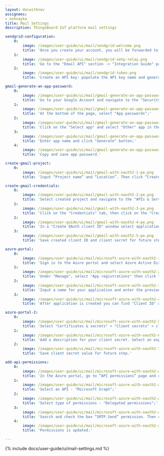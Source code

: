 ```yaml
---
layout: docwithnav
assignees:
- ashvayka
title: Mail Settings
description: ThingsBoard IoT platform mail settings

sendgrid-configuration:
    0:
        image: /images/user-guide/ui/mail/sendgrid-welcome.png
        title: 'Once you create your account, you will be forwarded to the welcome page. Click "Start" button;'
    1:
        image: /images/user-guide/ui/mail/sendgrid-smtp-relay.png
        title: 'Go to the "Email API" section -> "Integration Guide" page and choose a setup method - "SMTP Relay";'
    2:
        image: /images/user-guide/ui/mail/sendgrid-token.png
        title: 'Create an API key: populate the API key name and generate it.'

gmail-generate-an-app-password:
    0:
        image: /images/user-guide/ui/mail/gmail-generate-an-app-password-1.png
        title: 'Go to your Google Account and navigate to the "Security" page. Then select "2-Step Verification" tab;'
    1:
        image: /images/user-guide/ui/mail/gmail-generate-an-app-password-2.png
        title: 'At the bottom of the page, select "App passwords";'
    2:
        image: /images/user-guide/ui/mail/gmail-generate-an-app-password-3.png
        title: 'Click on the "Select app" and select "Other" app in the drop-down menu;'
    3:
        image: /images/user-guide/ui/mail/gmail-generate-an-app-password-4.png
        title: 'Enter app name and click "Generate" button;'
    4:
        image: /images/user-guide/ui/mail/gmail-generate-an-app-password-5.png
        title: 'Copy and save app password.'

create-gmail-project:
    0:
        image: /images/user-guide/ui/mail/gmail-with-oauth2-1-pe.png
        title: 'Input “Project name” and “Location”. Then click “Create”. New project is created.'

create-gmail-credentials:
    0:
        image: /images/user-guide/ui/mail/gmail-with-oauth2-2-pe.png
        title: 'Select created project and navigate to the "APIs & Services" page;'
    1:
        image: /images/user-guide/ui/mail/gmail-with-oauth2-3-pe.png
        title: 'Click on the "Credentials" tab, then click on the "Create Credentials" button and select "OAuth client ID";'
    2:
        image: /images/user-guide/ui/mail/gmail-with-oauth2-4-pe.png
        title: 'In a "Create OAuth client ID" window select application type - "Web application" and input the name of your OAuth2 client. Then, in the "Authorized redirect URIs" section, click the "+ Add URI" button and paste the previously copied "Redirect URI template". Click "Create";'
    3:
        image: /images/user-guide/ui/mail/gmail-with-oauth2-5-pe.png
        title: 'Save created client ID and client secret for future steps.'

azure-portal:
    0:
        image: /images/user-guide/ui/mail/microsoft-azure-with-oauth2-1-pe.png
        title: 'Sign in to the Azure portal and select Azure Active Directory;'
    1:
        image: /images/user-guide/ui/mail/microsoft-azure-with-oauth2-2-pe.png
        title: 'Under "Manage", select "App registrations" then click "New registration";'
    2:
        image: /images/user-guide/ui/mail/microsoft-azure-with-oauth2-3-pe.png
        title: 'Input a name for your application and enter the previously copied "Redirect URI template". Click "Register";'
    3:
        image: /images/user-guide/ui/mail/microsoft-azure-with-oauth2-4-pe.png
        title: 'After application is created you can find "Client ID" and "Directory (tenant) ID" on "Overview" page. Save them for future steps.'

azure-portal-2:
    0:
        image: /images/user-guide/ui/mail/microsoft-azure-with-oauth2-5-pe.png
        title: 'Select "Certificates & secrets" > "Client secrets" > click "New client secret" button;'
    1:
        image: /images/user-guide/ui/mail/microsoft-azure-with-oauth2-6-pe.png
        title: 'Add a description for your client secret. Select an expiration for the secret or specify a custom lifetime. Click "Add";'
    2:
        image: /images/user-guide/ui/mail/microsoft-azure-with-oauth2-7-pe.png
        title: 'Save client secret value for future step.'

add-api-permissions:
    0:
        image: /images/user-guide/ui/mail/microsoft-azure-with-oauth2-api-permissions-1-pe.png
        title: 'In the Azure portal, go to “API permissions” page and click “Add a permission” button;'
    1:
        image: /images/user-guide/ui/mail/microsoft-azure-with-oauth2-api-permissions-2-pe.png
        title: 'Select an API - "Microsoft Graph";'
    2:
        image: /images/user-guide/ui/mail/microsoft-azure-with-oauth2-api-permissions-3-pe.png
        title: 'Select type of permissions - "Delegated permissions";'
    3:
        image: /images/user-guide/ui/mail/microsoft-azure-with-oauth2-api-permissions-4-pe.png
        title: 'Search and check the box “SMTP.Send” permission. Then click “Add permissions” button;'
    4:
        image: /images/user-guide/ui/mail/microsoft-azure-with-oauth2-api-permissions-5-pe.png
        title: 'Permissions is updated.'

---
```


{% include docs/user-guide/ui/mail-settings.md %}